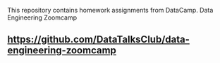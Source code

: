This repository contains homework assignments from DataCamp. Data Engineering Zoomcamp

## https://github.com/DataTalksClub/data-engineering-zoomcamp
